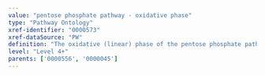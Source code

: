 ```yaml
---
value: "pentose phosphate pathway - oxidative phase"
type: "Pathway Ontology"
xref-identifier: "0000573"
xref-dataSource: "PW"
definition: "The oxidative (linear) phase of the pentose phosphate pathway involves the oxidation and decarboxylation of glucose-6-phosphate to produce the 5 carbon sugar ribulose-5-phosphate and the generation of NADPH."
level: "Level 4+"
parents: ['0000556', '0000045']
---
```

